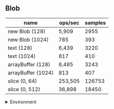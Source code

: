 ## Blob

|name|ops/sec|samples|
|-|-|-|
|new Blob (128)|5,909|2955|
|new Blob (1024)|785|393|
|text (128)|6,439|3220|
|text (1024)|817|410|
|arrayBuffer (128)|6,485|3243|
|arrayBuffer (1024)|813|407|
|slice (0, 64)|253,505|126753|
|slice (0, 512)|36,898|18450|


<details>
<summary>Environment</summary>

* __Machine:__ linux x64 | 4 vCPUs | 15.2GB Mem
* __Run:__ Mon May 13 2024 19:25:59 GMT+0000 (Coordinated Universal Time)
</details>

<!--
{"environment":{"platform":"linux","arch":"x64","cpus":4,"totalMemory":15.245216369628906},"benchmarks":[{"name":"new Blob (128)","opsSec":5909.867737160042,"samples":2955},{"name":"new Blob (1024)","opsSec":785.3151470784278,"samples":393},{"name":"text (128)","opsSec":6439.215111191788,"samples":3220},{"name":"text (1024)","opsSec":817.2789856708293,"samples":410},{"name":"arrayBuffer (128)","opsSec":6485.072751327827,"samples":3243},{"name":"arrayBuffer (1024)","opsSec":813.6713890454824,"samples":407},{"name":"slice (0, 64)","opsSec":253505.06456640433,"samples":126753},{"name":"slice (0, 512)","opsSec":36898.59696774274,"samples":18450}]}-->
